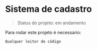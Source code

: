 <h1>Sistema de cadastro</h1>

>Status do projeto: em andamento

Para rodar este projeto é necessario:

```
Qualquer leitor de código
```
